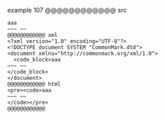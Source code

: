 example 107
@@@@@@@@@@@@ src
~~~~~~
aaa
~~~ ~~
@@@@@@@@@@@@ xml
<?xml version="1.0" encoding="UTF-8"?>
<!DOCTYPE document SYSTEM "CommonMark.dtd">
<document xmlns="http://commonmark.org/xml/1.0">
  <code_block>aaa
~~~ ~~
</code_block>
</document>
@@@@@@@@@@@@ html
<pre><code>aaa
~~~ ~~
</code></pre>
@@@@@@@@@@@@
